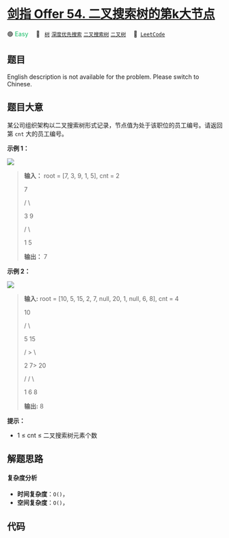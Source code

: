# [剑指 Offer 54. 二叉搜索树的第k大节点](https://leetcode.cn/problems/er-cha-sou-suo-shu-de-di-kda-jie-dian-lcof)

🟢 <font color=#15bd66>Easy</font>&emsp; 🔖&ensp; [`树`](/tag/tree.md) [`深度优先搜索`](/tag/depth-first-search.md) [`二叉搜索树`](/tag/binary-search-tree.md) [`二叉树`](/tag/binary-tree.md)&emsp; 🔗&ensp;[`LeetCode`](https://leetcode.cn/problems/er-cha-sou-suo-shu-de-di-kda-jie-dian-lcof)

## 题目

English description is not available for the problem. Please switch to
Chinese.


## 题目大意

某公司组织架构以二叉搜索树形式记录，节点值为处于该职位的员工编号。请返回第 `cnt` 大的员工编号。



**示例 1：**

![](https://pic.leetcode.cn/1695101634-kzHKZW-image.png)

> 
> 
> 
> 
> 
> **输入：** root = [7, 3, 9, 1, 5], cnt = 2
> 
> > 
>    7
> 
> > 
>   / \
> 
> > 
>  3   9
> 
> > 
> / \
> 
>    1   5
> 
> **输出：** 7
> 
> 

**示例 2：**

![](https://pic.leetcode.cn/1695101636-ESZtLa-image.png)

> 
> 
> 
> 
> 
> **输入:** root = [10, 5, 15, 2, 7, null, 20, 1, null, 6, 8], cnt = 4
> 
> > 
>    10
> 
> > 
>   / \
> 
> > 
>  5   15
> 
> > 
> / \> 
> \
> 
>    2   7> 
> 20
> 
>   /   / \ 
> 
>  1   6   8
> 
> **输出:** 8



**提示：**

  * 1 ≤ cnt ≤ 二叉搜索树元素个数




## 解题思路

#### 复杂度分析

- **时间复杂度**：`O()`，
- **空间复杂度**：`O()`，

## 代码

```javascript

```